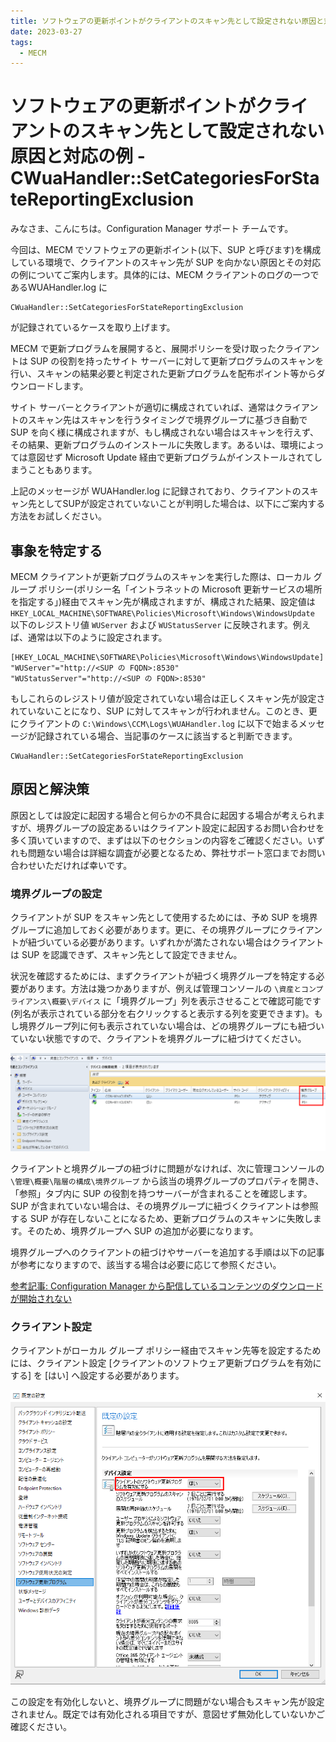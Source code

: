 ```yaml
---
title: ソフトウェアの更新ポイントがクライアントのスキャン先として設定されない原因と対応の例 - CWuaHandler::SetCategoriesForStateReportingExclusion
date: 2023-03-27
tags:
  - MECM
---
```

# ソフトウェアの更新ポイントがクライアントのスキャン先として設定されない原因と対応の例 - CWuaHandler::SetCategoriesForStateReportingExclusion
みなさま、こんにちは。Configuration Manager サポート チームです。  

今回は、MECM でソフトウェアの更新ポイント(以下、SUP と呼びます)を構成している環境で、クライアントのスキャン先が SUP を向かない原因とその対応の例についてご案内します。具体的には、MECM クライアントのログの一つであるWUAHandler.log に
```
CWuaHandler::SetCategoriesForStateReportingExclusion
```
が記録されているケースを取り上げます。

MECM で更新プログラムを展開すると、展開ポリシーを受け取ったクライアントは SUP の役割を持ったサイト サーバーに対して更新プログラムのスキャンを行い、スキャンの結果必要と判定された更新プログラムを配布ポイント等からダウンロードします。

サイト サーバーとクライアントが適切に構成されていれば、通常はクライアントのスキャン先はスキャンを行うタイミングで境界グループに基づき自動で SUP を向く様に構成されますが、もし構成されない場合はスキャンを行えず、その結果、更新プログラムのインストールに失敗します。あるいは、環境によっては意図せず Microsoft Update 経由で更新プログラムがインストールされてしまうこともあります。

上記のメッセージが WUAHandler.log に記録されており、クライアントのスキャン先としてSUPが設定されていないことが判明した場合は、以下にご案内する方法をお試しください。

## 事象を特定する
MECM クライアントが更新プログラムのスキャンを実行した際は、ローカル グループ ポリシー(ポリシー名「イントラネットの Microsoft 更新サービスの場所を指定する」)経由でスキャン先が構成されますが、構成された結果、設定値は `HKEY_LOCAL_MACHINE\SOFTWARE\Policies\Microsoft\Windows\WindowsUpdate` 以下のレジストリ値 `WUServer` および `WUStatusServer` に反映されます。例えば、通常は以下のように設定されます。

```
[HKEY_LOCAL_MACHINE\SOFTWARE\Policies\Microsoft\Windows\WindowsUpdate]
"WUServer"="http://<SUP の FQDN>:8530"
"WUStatusServer"="http://<SUP の FQDN>:8530"
```

もしこれらのレジストリ値が設定されていない場合は正しくスキャン先が設定されていないことになり、SUP に対してスキャンが行われません。このとき、更にクライアントの `C:\Windows\CCM\Logs\WUAHandler.log` に以下で始まるメッセージが記録されている場合、当記事のケースに該当すると判断できます。

```
CWuaHandler::SetCategoriesForStateReportingExclusion
```

## 原因と解決策
原因としては設定に起因する場合と何らかの不具合に起因する場合が考えられますが、境界グループの設定あるいはクライアント設定に起因するお問い合わせを多く頂いていますので、まずは以下のセクションの内容をご確認ください。いずれも問題ない場合は詳細な調査が必要となるため、弊社サポート窓口までお問い合わせいただければ幸いです。

### 境界グループの設定
クライアントが SUP をスキャン先として使用するためには、予め SUP を境界グループに追加しておく必要があります。更に、その境界グループにクライアントが紐づいている必要があります。いずれかが満たされない場合はクライアントは SUP を認識できず、スキャン先として設定できません。

状況を確認するためには、まずクライアントが紐づく境界グループを特定する必要があります。方法は幾つかありますが、例えば管理コンソールの `\資産とコンプライアンス\概要\デバイス` に「境界グループ」列を表示させることで確認可能です(列名が表示されている部分を右クリックすると表示する列を変更できます)。もし境界グループ列に何も表示されていない場合は、どの境界グループにも紐づいていない状態ですので、クライアントを境界グループに紐づけてください。

![デバイス一覧から境界グループを確認可能](./20230327_01/20230327_01_01.png)

クライアントと境界グループの紐づけに問題がなければ、次に管理コンソールの `\管理\概要\階層の構成\境界グループ` から該当の境界グループのプロパティを開き、「参照」タブ内に SUP の役割を持つサーバーが含まれることを確認します。SUP が含まれていない場合は、その境界グループに紐づくクライアントは参照する SUP が存在しないことになるため、更新プログラムのスキャンに失敗します。そのため、境界グループへ SUP の追加が必要になります。

境界グループへのクライアントの紐づけやサーバーを追加する手順は以下の記事が参考になりますので、該当する場合は必要に応じて参照ください。

[参考記事: Configuration Manager から配信しているコンテンツのダウンロードが開始されない](https://jpmem.github.io/blog/mecm/20180706_02/)

### クライアント設定
クライアントがローカル グループ ポリシー経由でスキャン先等を設定するためには、クライアント設定 \[クライアントのソフトウェア更新プログラムを有効にする\] を \[はい\] へ設定する必要があります。

![該当の設定はソフトウェア更新プログラム配下にあります](./20230327_01/20230327_01_02.png)

この設定を有効化しないと、境界グループに問題がない場合もスキャン先が設定されません。既定では有効化される項目ですが、意図せず無効化していないかご確認ください。
